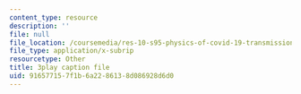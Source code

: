 ```yaml
---
content_type: resource
description: ''
file: null
file_location: /coursemedia/res-10-s95-physics-of-covid-19-transmission-fall-2020/916577157f1b6a2286138d086928d6d0_6sXqF5pz0bs.srt
file_type: application/x-subrip
resourcetype: Other
title: 3play caption file
uid: 91657715-7f1b-6a22-8613-8d086928d6d0
---
```

